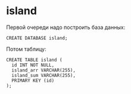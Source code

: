 # island
Первой очереди надо построить база данных:
```
CREATE DATABASE island;
```
Потом таблицу:
```
CREATE TABLE island (
  id INT NOT NULL,
  island_arr VARCHAR(255),
  island_sum VARCHAR(255),
  PRIMARY KEY (id)
);
```
